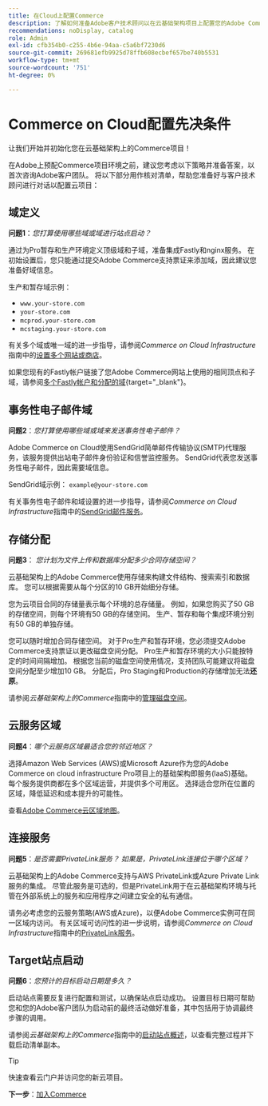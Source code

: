 ```yaml
---
title: 在Cloud上配置Commerce
description: 了解如何准备Adobe客户技术顾问以在云基础架构项目上配置您的Adobe Commerce。
recommendations: noDisplay, catalog
role: Admin
exl-id: cfb354b0-c255-4b6e-94aa-c5a6bf7230d6
source-git-commit: 269681efb9925d78ffb608ecbef657be740b5531
workflow-type: tm+mt
source-wordcount: '751'
ht-degree: 0%

---
```


# Commerce on Cloud配置先决条件

让我们开始并初始化您在云基础架构上的Commerce项目！

在Adobe上预配Commerce项目环境之前，建议您考虑以下策略并准备答案，以首次咨询Adobe客户团队。 将以下部分用作核对清单，帮助您准备好与客户技术顾问进行对话以配置云项目：

## 域定义

**问题1**：_您打算使用哪些域或域进行站点启动？_

通过为Pro暂存和生产环境定义顶级域和子域，准备集成Fastly和nginx服务。 在初始设置后，您只能通过提交Adobe Commerce支持票证来添加域，因此建议您准备好域信息。

生产和暂存域示例：

- `www.your-store.com`
- `your-store.com`
- `mcprod.your-store.com`
- `mcstaging.your-store.com`

有关多个域或唯一域的进一步指导，请参阅&#x200B;_Commerce on Cloud Infrastructure_&#x200B;指南中的[设置多个网站或商店](../cloud-guide/store/multiple-sites.md)。

如果您现有的Fastly帐户链接了您Adobe Commerce网站上使用的相同顶点和子域，请参阅[多个Fastly帐户和分配的域](https://experienceleague.adobe.com/en/docs/commerce-cloud-service/user-guide/cdn/fastly#multiple-fastly-accounts-and-assigned-domains){target="_blank"}。

## 事务性电子邮件域

**问题2**：_您打算使用哪些域或域来发送事务性电子邮件？_

Adobe Commerce on Cloud使用SendGrid简单邮件传输协议(SMTP)代理服务，该服务提供出站电子邮件身份验证和信誉监控服务。 SendGrid代表您发送事务性电子邮件，因此需要域信息。

SendGrid域示例： `example@your-store.com`

有关事务性电子邮件和域设置的进一步指导，请参阅&#x200B;_Commerce on Cloud Infrastructure_&#x200B;指南中的[SendGrid邮件服务](../cloud-guide/project/sendgrid.md)。

## 存储分配

**问题3**： _您计划为文件上传和数据库分配多少合同存储空间？_

云基础架构上的Adobe Commerce使用存储来构建文件结构、搜索索引和数据库。 您可以根据需要从每个分区的10 GB开始细分存储。

您为云项目合同的存储量表示每个环境的总存储量。 例如，如果您购买了50 GB的存储空间，则每个环境有50 GB的存储空间。 生产、暂存和每个集成环境分别有50 GB的单独存储。

您可以随时增加合同存储空间。 对于Pro生产和暂存环境，您必须提交Adobe Commerce支持票证以更改磁盘空间分配。 Pro生产和暂存环境的大小只能按特定的时间间隔增加。 根据您当前的磁盘空间使用情况，支持团队可能建议将磁盘空间分配至少增加10 GB。 分配后，Pro Staging和Production的存储增加无法&#x200B;**还原**。

请参阅&#x200B;_云基础架构上的Commerce_&#x200B;指南中的[管理磁盘空间](../cloud-guide/storage/manage-disk-space.md)。

## 云服务区域

**问题4**：_哪个云服务区域最适合您的邻近地区？_

选择Amazon Web Services (AWS)或Microsoft Azure作为您的Adobe Commerce on cloud infrastructure Pro项目上的基础架构即服务(IaaS)基础。 每个服务提供商都在多个区域运营，并提供多个可用区。 选择适合您所在位置的区域，降低延迟和成本提升的可能性。

查看[Adobe Commerce云区域地图](../cloud-guide/overview.md)。

## 连接服务

**问题5**：_是否需要PrivateLink服务？ 如果是，PrivateLink连接位于哪个区域？_

云基础架构上的Adobe Commerce支持与AWS PrivateLink或Azure Private Link服务的集成。 尽管此服务是可选的，但是PrivateLink用于在云基础架构环境与托管在外部系统上的服务和应用程序之间建立安全的私有通信。

请务必考虑您的云服务策略(AWS或Azure)，以便Adobe Commerce实例可在同一区域内访问。 有关区域可访问性的进一步说明，请参阅&#x200B;_Commerce on Cloud Infrastructure_&#x200B;指南中的[PrivateLink服务](../cloud-guide/development/privatelink-service.md)。

## Target站点启动

**问题6**：_您预计的目标启动日期是多久？_

启动站点需要反复进行配置和测试，以确保站点启动成功。 设置目标日期可帮助您和您的Adobe客户团队为启动前的最终活动做好准备，其中包括用于协调最终步骤的调用。

请参阅&#x200B;_云基础架构上的Commerce_&#x200B;指南中的[启动站点概述](../cloud-guide/launch/overview.md)，以查看完整过程并下载启动清单副本。

>[!TIP]
>
> 快速查看云门户并访问您的新云项目。
>
>**下一步**：[加入Commerce](onboarding.md)
